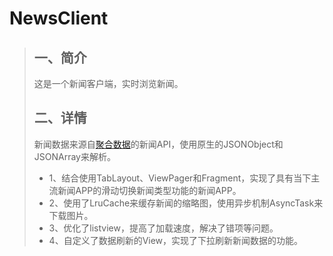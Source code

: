 # NewsClient<br>
> ## 一、简介
> 这是一个新闻客户端，实时浏览新闻。
> ## 二、详情
> 新闻数据来源自[聚合数据](https://www.juhe.cn/)的新闻API，使用原生的JSONObject和JSONArray来解析。
> * 1、结合使用TabLayout、ViewPager和Fragment，实现了具有当下主流新闻APP的滑动切换新闻类型功能的新闻APP。
> * 2、使用了LruCache来缓存新闻的缩略图，使用异步机制AsyncTask来下载图片。
> * 3、优化了listview，提高了加载速度，解决了错项等问题。
> * 4、自定义了数据刷新的View，实现了下拉刷新新闻数据的功能。

